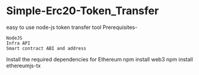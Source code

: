 # Simple-Erc20-Token_Transfer
easy to use node-js token transfer tool
Prerequisites-

 

    NodeJS
    Infra API
    Smart contract ABI and address

 
Install the required dependencies for Ethereum
npm install web3
npm install ethereumjs-tx
